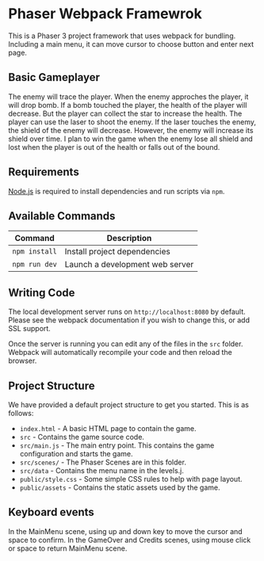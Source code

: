 # Phaser Webpack Framewrok

This is a Phaser 3 project framework that uses webpack for bundling. Including a main menu, it can move cursor to choose button and enter next page. 

## Basic Gameplayer

The enemy will trace the player. When the enemy approches the player, it will drop bomb. If a bomb touched the player, the health of the player will decrease. But the player can collect the star to increase the health. The player can use the laser to shoot the enemy. If the laser touches the enemy, the shield of the enemy will decrease. However, the enemy will increase its shield over time. I plan to win the game when the enemy lose all shield and lost when the player is out of the health or falls out of the bound.

## Requirements

[Node.js](https://nodejs.org) is required to install dependencies and run scripts via `npm`.

## Available Commands

| Command | Description |
|---------|-------------|
| `npm install` | Install project dependencies |
| `npm run dev` | Launch a development web server |


## Writing Code

The local development server runs on `http://localhost:8080` by default. Please see the webpack documentation if you wish to change this, or add SSL support.

Once the server is running you can edit any of the files in the `src` folder. Webpack will automatically recompile your code and then reload the browser.

## Project Structure

We have provided a default project structure to get you started. This is as follows:

- `index.html` - A basic HTML page to contain the game.
- `src` - Contains the game source code.
- `src/main.js` - The main entry point. This contains the game configuration and starts the game.
- `src/scenes/` - The Phaser Scenes are in this folder.
- `src/data` - Contains the menu name in the levels.j.
- `public/style.css` - Some simple CSS rules to help with page layout.
- `public/assets` - Contains the static assets used by the game.

## Keyboard events

In the MainMenu scene, using up and down key to move the cursor and space to confirm. In the GameOver and Credits scenes, using mouse click or space to return MainMenu scene.

